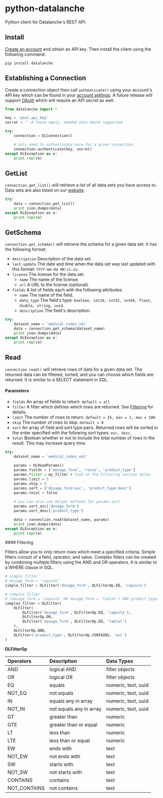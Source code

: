 python-datalanche
=================

Python client for Datalanche's REST API.

## Install

[Create an account](https://www.datalanche.com/signup) and obtain an API key. Then install the client using the
 following command:

    pip install datalanche
 
## Establishing a Connection

Create a connection object then call `authenticate()` using your account's API key which can be found in your 
[account settings](https://www.datalanche.com/account). A future release will support 
[OAuth](http://en.wikipedia.org/wiki/OAuth) which will require an API secret as well.

```python
from datalanche import *

key = 'your_api_key'
secret = '' # leave empty, needed when OAuth supported

try:
    connection = DLConnection()

    # only need to authenticate once for a given connection
    connection.authenticate(key, secret)
except DLException as e:
    print repr(e)
```
    
## GetList

`connection.get_list()` will retrieve a list of all data sets you have access to. Data sets are also listed on our 
[website](https://www.datalanche.com/datasets).

```python
try:
    data = connection.get_list()
    print json.dumps(data)
except DLException as e:
    print repr(e)
```
 
## GetSchema

`connection.get_schema()` will retrieve the schema for a given data set. It has the following format:
* `description` Description of the data set.
* `last_update` The date and time when the data set was last updated with this format: `YYYY-mm-dd HH:ii:ss`.
* `license` The license for the data set.
    * `name` The name of the license.
    * `url` A URL to the license (optional).
* `fields` A list of fields each with the following attributes:
    * `name` The name of the field.
    * `data_type` The field's type: `boolean, int16, int32, int64, float, double, string, uuid`.
    * `description` The field's description.

```python
try:
    dataset_name = 'medical_codes_ndc'
    data = connection.get_schema(dataset_name)
    print json.dumps(data)
except DLException as e:
    print repr(e)
```

## Read

`connection.read()` will retrieve rows of data for a given data set. The returned data can be 
filtered, sorted, and you can choose which fields are returned. It is similar to a SELECT statement 
in SQL.

#### Parameters

* `fields` An array of fields to return. `default = all`
* `filter` A filter which defines which rows are returned. See [Filtering](#filtering) for details.
* `limit` The number of rows to return. `default = 25, min = 1, max = 100`
* `skip` The number of rows to skip. `default = 0`
* `sort` An array of field and sort type pairs. Returned rows will be sorted in the order specified 
with the following sort types: `asc, desc`.
* `total` Boolean whether or not to include the total number of rows in the result. This may increase query time.

```python
try:
    dataset_name = 'medical_codes_ndc'
    
    params = DLReadParams()
    params.fields = ['dosage_form', 'route', 'product_type']
    params.filter = my_filter # look at the Filtering section below
    params.limit = 5
    params.skip = 0
    params.sort = ['dosage_form:asc', 'product_type:desc']
    params.total = false
    
    # you can also use helper methods for params.sort
    params.sort_asc('dosage_form')
    params.sort_desc('product_type')

    data = connection.read(dataset_name, params)
    print json.dumps(data)
except DLException as e:
    print repr(e)
```

<a name='filtering'/>
#### Filtering

Filters allow you to only return rows which meet a specified criteria. Simple filters consist of 
a field, operator, and value. Complex filters can be created by combining multiple filters using 
the AND and OR operators. It is similar to a WHERE clause in SQL.

```python
# simple filter
# dosage_form = 'capsule'
simple_filter = DLFilter('dosage_form', DLFilterOp.EQ, 'capsule')

# complex filter
# (dosage_form = 'capsule' OR dosage_form = 'tablet') AND product_type.contains('esc')
complex_filter = DLFilter(
    DLFilter(
        DLFilter('dosage_form', DLFilterOp.EQ, 'capsule'),
        DLFilterOp.OR,
        DLFilter('dosage_form', DLFilterOp.EQ, 'tablet')
    ),
    DLFilterOp.AND,
    DLFilter('product_type', DLFilterOp.CONTAINS, 'esc')
)
```

**DLFilterOp**

| Operators    | Description             | Data Types          |
|:------------ |:----------------------- |:------------------- |
| AND          | logical AND             | filter objects      |
| OR           | logical OR              | filter objects      |
| EQ           | equals                  | numeric, text, uuid |
| NOT_EQ       | not equals              | numeric, text, uuid |
| IN           | equals any in array     | numeric, text, uuid |
| NOT_IN       | not equals any in array | numeric, text, uuid |
| GT           | greater than            | numeric             |
| GTE          | greater than or equal   | numeric             |
| LT           | less than               | numeric             |
| LTE          | less than or equal      | numeric             |
| EW           | ends with               | text                |
| NOT_EW       | not ends with           | text                |
| SW           | starts with             | text                |
| NOT_SW       | not starts with         | text                |
| CONTAINS     | contains                | text                |
| NOT_CONTAINS | not contains            | text                |
